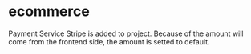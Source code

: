 # ecommerce
Payment Service Stripe is added to project. Because of the amount will come from the frontend side, the amount is setted to default.
